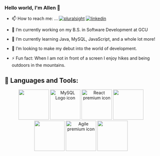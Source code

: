 ### Hello world, I'm Allen 👋

- 📫 How to reach me: ...
[![pluralsight](https://img.shields.io/website?label=pluralsight.com&style=for-the-badge&url=https%3A%2F%2Fpluralsight.com)](https://app.pluralsight.com/profile/TheMightyCraig)
[![linkedin](https://img.shields.io/website?label=linkedin.com&style=for-the-badge&url=https%3A%2F%2Fhttps://www.linkedin.com/feed/)](www.linkedin.com/in/allen-c-036693184)

- 🔭 I’m currently working on my B.S. in Software Development at GCU
- 🌱 I’m currently learning Java, MySQL, JavaScript, and a whole lot more!
- 👯 I’m looking to make my debut into the world of development.
- ⚡ Fun fact: When I am not in front of a screen I enjoy hikes and being outdoors in the mountains.




## 🧰 Languages and Tools:
<p align="center">  
 <img src="https://cdn.jsdelivr.net/npm/programming-languages-logos/src/java/java.png" height="100">
 <img alt="MySQL Logo icon" src="https://img.icons8.com/ios-filled/344/mysql-logo.png" lazy="loaded"  height="100"> 
 <img width="100" height="100" src="https://www.flaticon.com/premium-icon/icons/svg/1183/1183672.svg" alt="React premium icon" title="React premium icon" class="loaded">
 <img src="https://cdn.jsdelivr.net/npm/programming-languages-logos/src/javascript/javascript.png" height="100">
 <img src="https://cdn.jsdelivr.net/npm/programming-languages-logos/src/html/html.png" height="100">
 <img width="100" height="100" src="https://www.flaticon.com/premium-icon/icons/svg/2974/2974331.svg" alt="Agile premium icon" title="Agile premium icon" class="loaded">
 <img width="100" height="100" id="details-enlarged-image" class="js-search-result-thumbnail responsive-img" src="https://as2.ftcdn.net/jpg/03/22/95/69/500_F_322956978_9ESBVewTYdhSu9G6qf2JazX9tUsdh53g.jpg"  >
  

</p>



